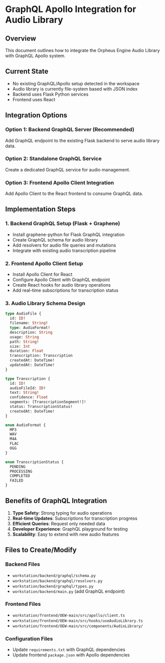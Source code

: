 # GraphQL Apollo Integration for Audio Library

## Overview
This document outlines how to integrate the Orpheus Engine Audio Library with GraphQL Apollo system.

## Current State
- No existing GraphQL/Apollo setup detected in the workspace
- Audio library is currently file-system based with JSON index
- Backend uses Flask Python services
- Frontend uses React

## Integration Options

### Option 1: Backend GraphQL Server (Recommended)
Add GraphQL endpoint to the existing Flask backend to serve audio library data.

### Option 2: Standalone GraphQL Service
Create a dedicated GraphQL service for audio management.

### Option 3: Frontend Apollo Client Integration
Add Apollo Client to the React frontend to consume GraphQL data.

## Implementation Steps

### 1. Backend GraphQL Setup (Flask + Graphene)
- Install graphene-python for Flask GraphQL integration
- Create GraphQL schema for audio library
- Add resolvers for audio file queries and mutations
- Integrate with existing audio transcription pipeline

### 2. Frontend Apollo Client Setup
- Install Apollo Client for React
- Configure Apollo Client with GraphQL endpoint
- Create React hooks for audio library operations
- Add real-time subscriptions for transcription status

### 3. Audio Library Schema Design
```graphql
type AudioFile {
  id: ID!
  filename: String!
  type: AudioFormat!
  description: String
  usage: String
  path: String!
  size: Int
  duration: Float
  transcription: Transcription
  createdAt: DateTime!
  updatedAt: DateTime!
}

type Transcription {
  id: ID!
  audioFileId: ID!
  text: String!
  confidence: Float
  segments: [TranscriptionSegment!]!
  status: TranscriptionStatus!
  createdAt: DateTime!
}

enum AudioFormat {
  MP3
  WAV
  M4A
  FLAC
  OGG
}

enum TranscriptionStatus {
  PENDING
  PROCESSING
  COMPLETED
  FAILED
}
```

## Benefits of GraphQL Integration

1. **Type Safety**: Strong typing for audio operations
2. **Real-time Updates**: Subscriptions for transcription progress
3. **Efficient Queries**: Request only needed data
4. **Developer Experience**: GraphQL playground for testing
5. **Scalability**: Easy to extend with new audio features

## Files to Create/Modify

### Backend Files
- `workstation/backend/graphql/schema.py`
- `workstation/backend/graphql/resolvers.py`
- `workstation/backend/graphql/types.py`
- `workstation/backend/main.py` (add GraphQL endpoint)

### Frontend Files
- `workstation/frontend/OEW-main/src/apollo/client.ts`
- `workstation/frontend/OEW-main/src/hooks/useAudioLibrary.ts`
- `workstation/frontend/OEW-main/src/components/AudioLibrary/`

### Configuration Files
- Update `requirements.txt` with GraphQL dependencies
- Update frontend `package.json` with Apollo dependencies
